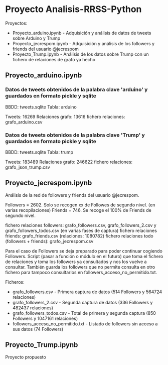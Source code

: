 # Proyecto Analisis-RRSS-Python

Proyectos:

* Proyecto_arduino.ipynb - Adquisición y análisis de datos de tweets sobre Arduino y Trump
* Proyecto_jecrespom.ipynb - Adquisición y análisis de los followers y friends del usuario @jecrespom
* Proyecto_Trump.ipynb - Análisis de los datos sobre Trump con un fichero de relaciones de grafo ya hecho

## Proyecto_arduino.ipynb

### Datos de tweets obtenidos de la palabra clave 'arduino' y guardados en formato pickle y sqlite

BBDD: tweets.sqlite
Tabla: arduino

Tweets: 16269
Relaciones grafo: 13616
fichero relaciones: grafo_arduino.csv

### Datos de tweets obtenidos de la palabra clave 'Trump' y guardados en formato pickle y sqlite

BBDD: tweets.sqlite
Tabla: trump

Tweets: 183489
Relaciones grafo: 246622
fichero relaciones: grafo_json_trump.csv

## Proyecto_jecrespom.ipynb

Análisis de la red de followers y friends del usuario @jecrespom.

Followers = 2602. Solo se recogen xx de Followes de segundo nivel. (en varias recopilaciones)
Friends = 746. Se recoge el 100% de Friends de segundo nivel.

fichero relaciones followers: grafo_followers.csv, grafo_followers_2.csv y grafo_followers_todos.csv (en varias fases de captura)
fichero relaciones friends: grafo_friends.csv (relaciones: 1080782)
fichero relaciones todo (followers + friends): grafo_jecrespom.csv

Para el caso de Followers se deja preparado para poder continuar cogiendo Followers.
Script (pasar a función o módulo en el futuro) que toma el fichero de relaciones y toma los followers ya consultados y nos los vuelve a consultar. También guarda los followers que no permite consulta en otro fichero para tampoco consultarlos en followers_acceso_no_permitido.txt.

Ficheros:

* grafo_followers.csv - Primera captura de datos (514 Followers y 564724 relaciones)
* grafo_followers_2.csv - Segunda captura de datos (336 Followers y 482437 relaciones)
* grafo_followers_todos.csv - Total de primera y segunda captura (850 Followers y 1047161 relaciones)
* followers_acceso_no_permitido.txt - Listado de followers sin acceso a sus datos (74 Followers)

## Proyecto_Trump.ipynb

Proyecto propuesto
